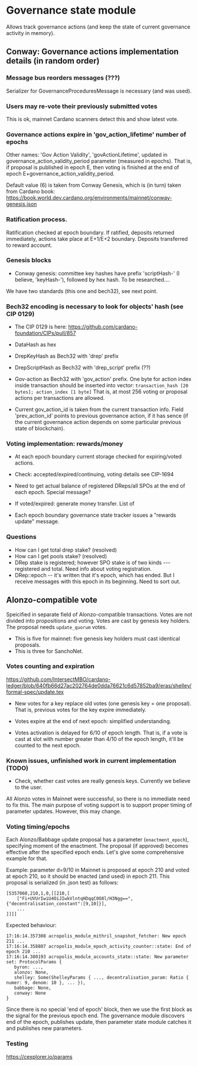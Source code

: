 # Governance state module

Allows track governance actions (and keep the state of current governance 
activity in memory).

## Conway: Governance actions implementation details (in random order)

### Message bus reorders messages (???)
Serializer for GovernanceProceduresMessage is necessary (and was used).

### Users may re-vote their previously submitted votes
This is ok, mainnet Cardano scanners detect this and show latest vote.

### Governance actions expire in 'gov_action_lifetime' number of epochs
Other names: 'Gov Action Validity', 'govActionLifetime',
updated in governance_action_validity_period parameter (measured in epochs).
That is, if proposal is published in epoch E, then voting is finished at
the end of epoch E+governance_action_validity_period.

Default value (6) is taken from Conway Genesis, which is (in turn) taken from
Cardano book:
https://book.world.dev.cardano.org/environments/mainnet/conway-genesis.json

### Ratification process.
Ratification checked at epoch boundary. 
If ratified, deposits returned immediately, actions take place at E+1/E+2
boundary.
Deposits transferred to reward account.

### Genesis blocks
* Conway genesis: committee key hashes have prefix 'scriptHash-' (I believe,
'keyHash-'), followed by hex hash. To be researched....

We have two standards (this one and bech32), see next point.

### Bech32 encoding is necessary to look for objects' hash (see CIP 0129)
* The CIP 0129 is here: https://github.com/cardano-foundation/CIPs/pull/857

* DataHash as hex

* DrepKeyHash as Bech32 with 'drep' prefix

* DrepScriptHash as Bech32 with 'drep_script' prefix (??)

* Gov-action as Bech32 with 'gov_action' prefix. One byte for action index 
inside transaction should be inserted into vector:
```transaction_hash [20 bytes]; action_index [1 byte]```
That is, at most 256 voting or proposal actions per transactions are allowed.

* Current gov_action_id is taken from the current transaction info.
Field 'prev_action_id' points to previous governance action, if it has sence
(if the current governance action depends on some particular previous state of 
blockchain).

### Voting implementation: rewards/money

* At each epoch boundary current storage checked for expiring/voted actions.

* Check: accepted/expired/continuing, voting details see CIP-1694

* Need to get actual balance of registered DReps/all SPOs at the end of each
epoch. Special message? 

* If voted/expired: generate money transfer. List of 

* Each epoch boundary governance state tracker issues a "rewards update" message.

### Questions

* How can I get total drep stake? (resolved)
* How can I get pools stake? (resolved)
* DRep stake is registered; however SPO stake is of two kinds --- registered and
total. Need info about voting registration.
* DRep::epoch -- it's written that it's epoch, which has ended. But I receive
messages with this epoch in its beginning. Need to sort out.

## Alonzo-compatible vote

Speicified in separate field of Alonzo-compatible transactions.
Votes are not divided into propositions and voting.
Votes are cast by genesis key holders.
The proposal needs `update_quorum` votes.
* This is five for mainnet: five genesis key holders must
cast identical proposals.
* This is three for SanchoNet.

### Votes counting and expiration

https://github.com/IntersectMBO/cardano-ledger/blob/640fb66d27ac202764de0dda76621c6d57852ba9/eras/shelley/formal-spec/update.tex

* New votes for a key replace old votes (one genesis key = one proposal).
That is, previous votes for the key expire immediately.

* Votes expire at the end of next epoch: simplified understanding.

* Votes activation is delayed for 6/10 of epoch length. That is, if a vote is
cast at slot with number greater than 4/10 of the epoch length, it'll be counted 
to the next epoch.

### Known issues, unfinished work in current implementation (TODO)

* Check, whether cast votes are really genesis keys. Currently we believe to the
user.

All Alonzo votes in Mainnet were successful, so there is no immediate need to fix
this. The main purpose of voting support is to support proper timing of parameter
updates. However, this may change.

### Voting timing/epochs

Each Alonzo/Babbage update proposal has a parameter (`enactment_epoch`), 
specifying moment of the enactment. The proposal (if approved) becomes effective after 
the specified epoch ends. Let's give some comprehensive example for that.

Example: parameter d=9/10 in Mainnet is proposed at epoch 210 and voted at epoch 210,
so it should be enacted (and used) in epoch 211.
This proposal is serialized (in .json test) as follows:

```
[5357060,210,1,0,[[210,[
    ["Fi+UVUrIwiU4OiJIwkVlntqHDqqC0O8l/H3Ngg==",{"decentralisation_constant":[9,10]}],
    ...
]]]]
```

Expected behaviour:

```
17:16:14.357308 acropolis_module_mithril_snapshot_fetcher: New epoch 211 ...
17:16:14.358807 acropolis_module_epoch_activity_counter::state: End of epoch 210 ...
17:16:14.380193 acropolis_module_accounts_state::state: New parameter set: ProtocolParams { 
   byron: ..., 
   alonzo: None, 
   shelley: Some(ShelleyParams { ..., decentralisation_param: Ratio { numer: 9, denom: 10 }, ... }), 
   babbage: None, 
   conway: None 
}
```

Since there is no special 'end of epoch' block, then we use the first block as the 
signal for the previous epoch end. The governance module discovers end of the epoch,
publishes update, then parameter state module catches it and publishes new parameters.

### Testing

https://cexplorer.io/params
